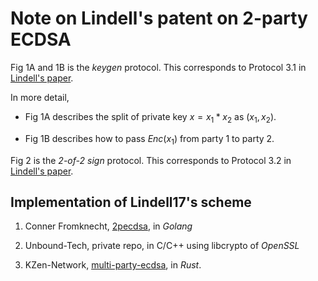 # Note on Lindell's patent on 2-party ECDSA

Fig 1A and 1B is the *keygen* protocol. This corresponds to Protocol 3.1 in [Lindell's paper](https://eprint.iacr.org/2017/552).

In more detail, 
- Fig 1A describes the split of private key $x = x_1 * x_2$ as $(x_1, x_2)$.  

- Fig 1B describes how to pass $Enc(x_1)$ from party 1 to party 2. 


Fig 2 is the *2-of-2 sign* protocol. This corresponds to Protocol 3.2 in [Lindell's paper](https://eprint.iacr.org/2017/552).


## Implementation of Lindell17's scheme

1. Conner Fromknecht, [2pecdsa](https://github.com/cfromknecht/tpec), in *Golang*

2. Unbound-Tech, private repo, in C/C++ using libcrypto of *OpenSSL*

3. KZen-Network, [multi-party-ecdsa](https://github.com/KZen-networks/multi-party-ecdsa), in *Rust*.